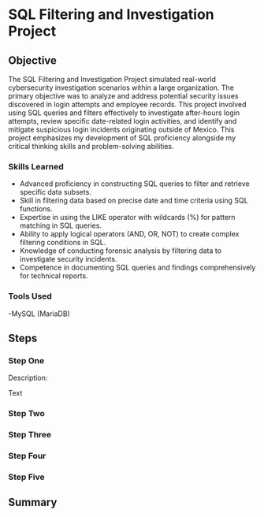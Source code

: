 # SQL Filtering and Investigation Project

## Objective

The SQL Filtering and Investigation Project simulated real-world cybersecurity investigation scenarios within a large organization. The primary objective was to analyze and address potential security issues discovered in login attempts and employee records. This project involved using SQL queries and filters effectively to investigate after-hours login attempts, review specific date-related login activities, and identify and mitigate suspicious login incidents originating outside of Mexico. This project emphasizes my development of SQL proficiency alongside my critical thinking skills and problem-solving abilities.

### Skills Learned

- Advanced proficiency in constructing SQL queries to filter and retrieve specific data subsets.
- Skill in filtering data based on precise date and time criteria using SQL functions.
- Expertise in using the LIKE operator with wildcards (%) for pattern matching in SQL queries.
- Ability to apply logical operators (AND, OR, NOT) to create complex filtering conditions in SQL.
- Knowledge of conducting forensic analysis by filtering data to investigate security incidents.
- Competence in documenting SQL queries and findings comprehensively for technical reports.

### Tools Used

-MySQL (MariaDB)

## Steps

### Step One 

Description: 

Text

### Step Two


### Step Three


### Step Four

### Step Five

## Summary











